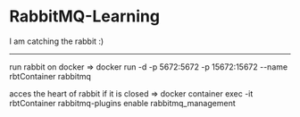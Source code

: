 # RabbitMQ-Learning
I am catching the rabbit :)
*************************************************

run rabbit on docker => docker run -d -p 5672:5672 -p 15672:15672 --name rbtContainer rabbitmq

acces the heart of rabbit if it is closed => docker container exec -it rbtContainer rabbitmq-plugins enable rabbitmq_management
